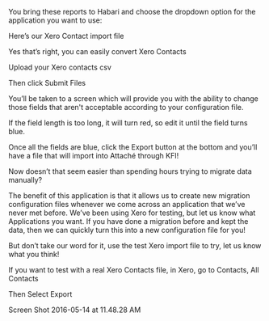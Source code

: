You bring these reports to Habari and choose the dropdown option for the application you want to use:

Here’s our Xero Contact import file


Yes that’s right, you can easily convert Xero Contacts

Upload your Xero contacts csv


Then click Submit Files


You’ll be taken to a screen which will provide you with the ability to change those fields that aren't acceptable according to your configuration file.

 
If the field length is too long, it will turn red, so edit it until the field turns blue.


Once all the fields are blue, click the Export button at the bottom and you’ll have a file that will import into Attaché through KFI!



Now doesn’t that seem easier than spending hours trying to migrate data manually?

The benefit of this application is that it allows us to create new migration configuration files whenever we come across an application that we’ve never met before. We’ve been using Xero for testing, but let us know what Applications you want. If you have done a migration before and kept the data, then we can quickly turn this into a new configuration file for you!

But don’t take our word for it, use the test Xero import file to try, let us know what you think!

If you want to test with a real Xero Contacts file, in Xero, go to Contacts, All Contacts


 

 

 

 

Then Select Export

Screen Shot 2016-05-14 at 11.48.28 AM

 

 

